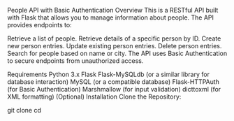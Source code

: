 People API with Basic Authentication
Overview
This is a RESTful API built with Flask that allows you to manage information about people. The API provides endpoints to:

Retrieve a list of people.
Retrieve details of a specific person by ID.
Create new person entries.
Update existing person entries.
Delete person entries.
Search for people based on name or city.
The API uses Basic Authentication to secure endpoints from unauthorized access.

Requirements
Python 3.x
Flask
Flask-MySQLdb (or a similar library for database interaction)
MySQL (or a compatible database)
Flask-HTTPAuth (for Basic Authentication)
Marshmallow (for input validation)
dicttoxml (for XML formatting) (Optional)
Installation
Clone the Repository:

git clone <your-repository-url>
cd <your-repository-directory>
